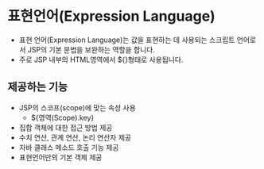 # 표현언어(Expression Language)
  
  - 표현 언어(Expression Language)는 값을 표현하는 데 사용되는 스크립트 언어로서 JSP의 기본 문법을 보완하는 역할을 합니다.
  - 주로 JSP 내부의 HTML영역에서 ${}형태로 사용됩니다.

## 제공하는 기능 

  - JSP의 스코프(scope)에 맞는 속성 사용
    - ${영역(Scope).key}
  - 집합 객체에 대한 접근 방법 제공
  - 수치 연산, 관계 연산, 논리 연산자 제공
  - 자바 클래스 메소드 호출 기능 제공
  - 표현언어만의 기본 객체 제공

